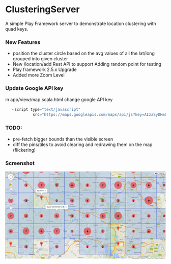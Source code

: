 ClusteringServer
================

A simple Play Framework server to demonstrate location clustering with quad keys.

### New Features
  - position the cluster circle based on the avg values of all the lat/long grouped into given cluster
  - New /location/add Rest API to support Adding random point for testing
  - Play framework 2.5.x Upgrade
  - Added more Zoom Level 
  
### Update Google API key

in app/view/map.scala.html change google API key

``` javascript
   <script type="text/javascript"
            src="https://maps.googleapis.com/maps/api/js?key=AIzaSyDHmQxygMmLD-Yel0iHZZ1XqigLKIcGq_0">
```

### TODO:

- pre-fetch bigger bounds than the visible screen
- diff the pins/tiles to avoid clearing and redrawing them on the map (flickering)

### Screenshot
![Screenshot](ScreenShot.png)
